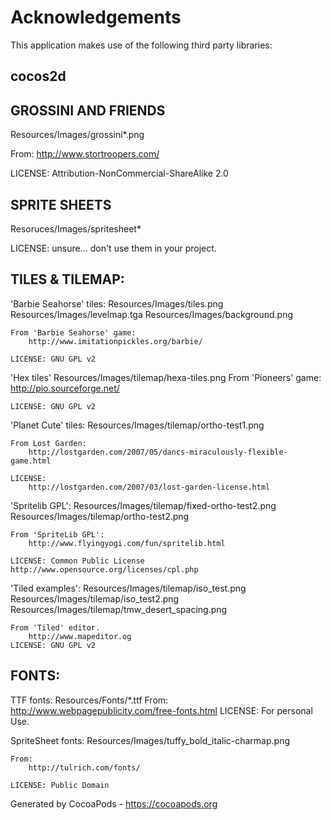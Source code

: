 # Acknowledgements
This application makes use of the following third party libraries:

## cocos2d

GROSSINI AND FRIENDS
--------------------

Resources/Images/grossini*.png

From:
   http://www.stortroopers.com/

LICENSE: Attribution-NonCommercial-ShareAlike 2.0


SPRITE SHEETS
-------------

Resoruces/Images/spritesheet*

LICENSE: unsure... don't use them in your project.


TILES & TILEMAP:
----------------

'Barbie Seahorse' tiles:
    Resources/Images/tiles.png
    Resources/Images/levelmap.tga
    Resources/Images/background.png

    From 'Barbie Seahorse' game:
        http://www.imitationpickles.org/barbie/

    LICENSE: GNU GPL v2

'Hex tiles'
    Resources/Images/tilemap/hexa-tiles.png
    From 'Pioneers' game:
        http://pio.sourceforge.net/

    LICENSE: GNU GPL v2

'Planet Cute' tiles:
    Resources/Images/tilemap/ortho-test1.png

    From Lost Garden:
        http://lostgarden.com/2007/05/dancs-miraculously-flexible-game.html

    LICENSE:
        http://lostgarden.com/2007/03/lost-garden-license.html


'Spritelib GPL':
    Resources/Images/tilemap/fixed-ortho-test2.png
    Resources/Images/tilemap/ortho-test2.png

    From 'SpriteLib GPL':
        http://www.flyingyogi.com/fun/spritelib.html

    LICENSE: Common Public License
    http://www.opensource.org/licenses/cpl.php

'Tiled examples':
    Resources/Images/tilemap/iso_test.png
    Resources/Images/tilemap/iso_test2.png
    Resources/Images/tilemap/tmw_desert_spacing.png

    From 'Tiled' editor.
        http://www.mapeditor.og
    LICENSE: GNU GPL v2

FONTS:
------

TTF fonts:
    Resources/Fonts/*.ttf
    From:
        http://www.webpagepublicity.com/free-fonts.html
    LICENSE: For personal Use.


SpriteSheet fonts:
    Resources/Images/tuffy_bold_italic-charmap.png

    From:
        http://tulrich.com/fonts/

    LICENSE: Public Domain

Generated by CocoaPods - https://cocoapods.org
